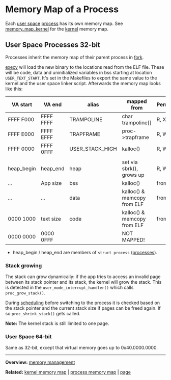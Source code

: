 # Memory Map of a Process

Each [user space](../../userspace/userspace.md) [process](../processes/processes.md) has its own memory map.
See [memory_map_kernel](memory_map_kernel.md) for the [kernel](kernel.md) memory map.


## User Space Processes 32-bit


Processes inherit the memory map of their parent process in [fork](../syscalls/fork.md). 

[execv](../syscalls/execv.md) will load the new binary to the locations read from the ELF file. These will be code, data and uninitialized variables in bss starting at location `USER_TEXT_START`. It's set in the Makefiles to export the same value to the kernel and the user space linker script.
Afterwards the memory map looks like this:

| VA start   | VA end    | alias            | mapped from                 | Permissions |
| ---------- | --------- | ---------------- | --------------------------- | ----------- |
| FFFF F000  | FFFF FFFF | TRAMPOLINE       | char trampoline[]           | R, X        |
| FFFF E000  | FFFF EFFF | TRAPFRAME        | proc->trapframe             | R, W        |
| FFFF 0000  | FFFF 0FFF | USER_STACK_HIGH | kalloc()                    | R, W        |
|            |           |                  |                             |             |
| heap_begin | heap_end  | heap             | set via sbrk(), grows up    | R, W, U     |
| ...        | App size  | bss              | kalloc()                    | from ELF    |
| ...        | ...       | data             | kalloc() & memcopy from ELF | from ELF    |
| 0000 1000  | text size | code             | kalloc() & memcopy from ELF | from ELF    |
| 0000 0000  | 0000 0FFF |                  | NOT MAPPED!                 |             |
- heap_begin / heap_end are members of `struct process` ([processes](../processes/processes.md)).


### Stack growing

The stack can grow dynamically: if the app tries to access an invalid page between its stack pointer and its stack, the kernel will grow the stack. This is detected in the `user_mode_interrupt_handler()`  which calls `proc_grow_stack()`.

During [scheduling](../processes/scheduling.md) before switching to the process it is checked based on the stack pointer and the current stack size if pages can be freed again. If so `proc_shrink_stack()` gets called.

**Note:** The kernel stack is still limited to one page.


### User Space 64-bit


Same as 32-bit, except that virtual memory goes up to 0x40.0000.0000.



---
**Overview:** [memory management](memory_management.md)

**Related:** [kernel memory map](memory_map_kernel.md) | [process memory map](memory_map_process.md) | [page](page.md)
